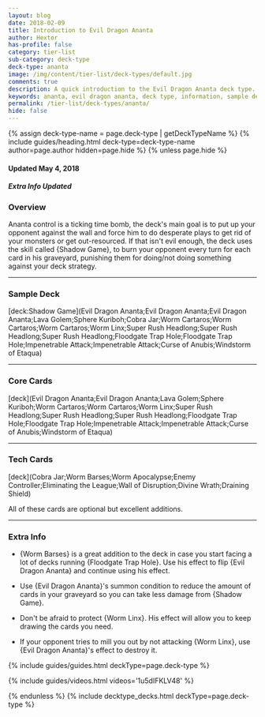 ```yaml
---
layout: blog
date: 2018-02-09
title: Introduction to Evil Dragon Ananta
author: Hextor
has-profile: false
category: tier-list
sub-category: deck-type
deck-type: ananta
image: /img/content/tier-list/deck-types/default.jpg
comments: true
description: A quick introduction to the Evil Dragon Ananta deck type. View sample deck, core cards, tech cards, quick tips, guides, videos and other information.
keywords: ananta, evil dragon ananta, deck type, information, sample deck, core cards, tech cards, quick tips, guides, videos
permalink: /tier-list/deck-types/ananta/
hide: false
---
```


{% assign deck-type-name = page.deck-type | getDeckTypeName %}
{% include guides/heading.html deck-type=deck-type-name author=page.author hidden=page.hide %}
{% unless page.hide %}

#### Updated May 4, 2018 
##### Extra Info Updated

### Overview
Ananta control is a ticking time bomb, the deck's main goal is to put up your opponent against the wall and force him to do desperate plays to get rid of your monsters or get out-resourced. If that isn't evil enough, the deck uses the skill called {Shadow Game}, to burn your opponent every turn for each card in his graveyard, punishing them for doing/not doing something against your deck strategy.

---

### Sample Deck

[deck:Shadow Game](Evil Dragon Ananta;Evil Dragon Ananta;Evil Dragon Ananta;Lava Golem;Sphere Kuriboh;Cobra Jar;Worm Cartaros;Worm Cartaros;Worm Cartaros;Worm Linx;Super Rush Headlong;Super Rush Headlong;Super Rush Headlong;Floodgate Trap Hole;Floodgate Trap Hole;Impenetrable Attack;Impenetrable Attack;Curse of Anubis;Windstorm of Etaqua)

---

### Core Cards

[deck](Evil Dragon Ananta;Evil Dragon Ananta;Lava Golem;Sphere Kuriboh;Worm Cartaros;Worm Cartaros;Worm Linx;Super Rush Headlong;Super Rush Headlong;Super Rush Headlong;Floodgate Trap Hole;Floodgate Trap Hole;Impenetrable Attack;Impenetrable Attack;Curse of Anubis;Windstorm of Etaqua)

---

### Tech Cards

[deck](Cobra Jar;Worm Barses;Worm Apocalypse;Enemy Controller;Eliminating the League;Wall of Disruption;Divine Wrath;Draining Shield)

All of these cards are optional but excellent additions.

---

### Extra Info

- {Worm Barses} is a great addition to the deck in case you start facing a lot of decks running {Floodgate Trap Hole}. Use his effect to flip {Evil Dragon Ananta} and continue using his effect.

- Use {Evil Dragon Ananta}'s summon condition to reduce the amount of cards in your graveyard so you can take less damage from {Shadow Game}.

- Don't be afraid to protect {Worm Linx}. His effect will allow you to keep drawing the cards you need.

- If your opponent tries to mill you out by not attacking {Worm Linx}, use {Evil Dragon Ananta}'s effect to destroy it. 

{% include guides/guides.html deckType=page.deck-type %}

{% include guides/videos.html videos='1u5dIFKLV48' %}

{% endunless %}
{% include decktype_decks.html deckType=page.deck-type %}
